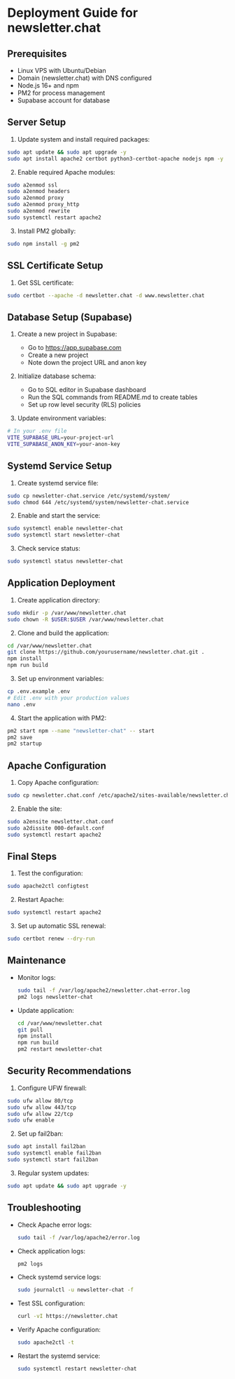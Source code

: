 # Deployment Guide for newsletter.chat

## Prerequisites
- Linux VPS with Ubuntu/Debian
- Domain (newsletter.chat) with DNS configured
- Node.js 16+ and npm
- PM2 for process management
- Supabase account for database

## Server Setup

1. Update system and install required packages:
```bash
sudo apt update && sudo apt upgrade -y
sudo apt install apache2 certbot python3-certbot-apache nodejs npm -y
```

2. Enable required Apache modules:
```bash
sudo a2enmod ssl
sudo a2enmod headers
sudo a2enmod proxy
sudo a2enmod proxy_http
sudo a2enmod rewrite
sudo systemctl restart apache2
```

3. Install PM2 globally:
```bash
sudo npm install -g pm2
```

## SSL Certificate Setup

1. Get SSL certificate:
```bash
sudo certbot --apache -d newsletter.chat -d www.newsletter.chat
```

## Database Setup (Supabase)

1. Create a new project in Supabase:
   - Go to https://app.supabase.com
   - Create a new project
   - Note down the project URL and anon key

2. Initialize database schema:
   - Go to SQL editor in Supabase dashboard
   - Run the SQL commands from README.md to create tables
   - Set up row level security (RLS) policies

3. Update environment variables:
```bash
# In your .env file
VITE_SUPABASE_URL=your-project-url
VITE_SUPABASE_ANON_KEY=your-anon-key
```

## Systemd Service Setup

1. Create systemd service file:
```bash
sudo cp newsletter-chat.service /etc/systemd/system/
sudo chmod 644 /etc/systemd/system/newsletter-chat.service
```

2. Enable and start the service:
```bash
sudo systemctl enable newsletter-chat
sudo systemctl start newsletter-chat
```

3. Check service status:
```bash
sudo systemctl status newsletter-chat
```

## Application Deployment

1. Create application directory:
```bash
sudo mkdir -p /var/www/newsletter.chat
sudo chown -R $USER:$USER /var/www/newsletter.chat
```

2. Clone and build the application:
```bash
cd /var/www/newsletter.chat
git clone https://github.com/yourusername/newsletter.chat.git .
npm install
npm run build
```

3. Set up environment variables:
```bash
cp .env.example .env
# Edit .env with your production values
nano .env
```

4. Start the application with PM2:
```bash
pm2 start npm --name "newsletter-chat" -- start
pm2 save
pm2 startup
```

## Apache Configuration

1. Copy Apache configuration:
```bash
sudo cp newsletter.chat.conf /etc/apache2/sites-available/newsletter.chat.conf
```

2. Enable the site:
```bash
sudo a2ensite newsletter.chat.conf
sudo a2dissite 000-default.conf
sudo systemctl restart apache2
```

## Final Steps

1. Test the configuration:
```bash
sudo apache2ctl configtest
```

2. Restart Apache:
```bash
sudo systemctl restart apache2
```

3. Set up automatic SSL renewal:
```bash
sudo certbot renew --dry-run
```

## Maintenance

- Monitor logs:
	```bash
	sudo tail -f /var/log/apache2/newsletter.chat-error.log
	pm2 logs newsletter-chat
	```

- Update application:
	```bash
	cd /var/www/newsletter.chat
	git pull
	npm install
	npm run build
	pm2 restart newsletter-chat
	```

## Security Recommendations

1. Configure UFW firewall:
```bash
sudo ufw allow 80/tcp
sudo ufw allow 443/tcp
sudo ufw allow 22/tcp
sudo ufw enable
```

2. Set up fail2ban:
```bash
sudo apt install fail2ban
sudo systemctl enable fail2ban
sudo systemctl start fail2ban
```

3. Regular system updates:
```bash
sudo apt update && sudo apt upgrade -y
```

## Troubleshooting

- Check Apache error logs:
    ```bash
    sudo tail -f /var/log/apache2/error.log
    ```

- Check application logs:
    ```bash
    pm2 logs
    ```

- Check systemd service logs:
    ```bash
    sudo journalctl -u newsletter-chat -f
    ```

- Test SSL configuration:
    ```bash
    curl -vI https://newsletter.chat
    ```

- Verify Apache configuration:
    ```bash
    sudo apache2ctl -t
    ```

- Restart the systemd service:
    ```bash
    sudo systemctl restart newsletter-chat
    ```